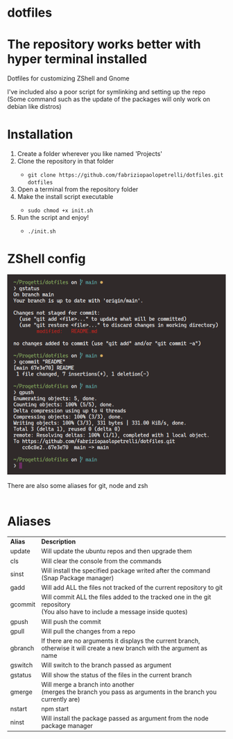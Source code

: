 # dotfiles

# The repository works better with hyper terminal installed

Dotfiles for customizing ZShell and Gnome

I've included also a poor script for symlinking and setting up the repo <br>(Some command such as the update of the packages will only work on debian like distros)

# Installation

<ol>
<li>Create a folder wherever you like named 'Projects'</li>
<li>Clone the repository in that folder</li>
<ul><li><code>git clone https://github.com/fabriziopaolopetrelli/dotfiles.git dotfiles</code></li></ul>
<li>Open a terminal from the repository folder</li>
<li>Make the install script executable</li>
<ul><li><code>sudo chmod +x init.sh</code></li></ul>
<li>Run the script and enjoy!</li>
<ul><li><code>./init.sh</code></li></ul>
</ol>

# ZShell config

<p>
<img src='ZShell.png' >
</p>
<div>There are also some aliases for git, node and zsh</div><br>

# Aliases

<table>
  <tr>
    <td><b>Alias</b></td>
    <td><b>Description</b></td>
  </tr>  
<tr>
  <td>update</td>
  <td>Will update the ubuntu repos and then upgrade them</td>
</tr>
<tr>
  <td>cls</td>
  <td>Will clear the console from the commands</td>
</tr>
<tr>
  <td>sinst</td>
  <td>Will install the specified package writed after the command <br>(Snap Package manager)</td>
</tr>
<tr>
  <td>gadd</td>
  <td>Will add ALL the files not tracked of the current repository to git</td>
</tr>
<tr>
  <td>gcommit</td>
  <td>Will commit ALL the files added to the tracked one in the git repository <br>(You also have to include a message inside quotes)</td>
</tr>
<tr>
  <td>gpush</td>
  <td>Will push the commit</td>
</tr>
<tr>
  <td>gpull</td>
  <td>Will pull the changes from a repo</td>
</tr>
<tr>
  <td>gbranch</td>
  <td>If there are no arguments it displays the current branch, otherwise it will create a new branch with the argument as name</td>
</tr>
<tr>
  <td>gswitch</td>
  <td>Will switch to the branch passed as argument</td>
</tr>
<tr>
  <td>gstatus</td>
  <td>Will show the status of the files in the current branch</td>
</tr>
<tr>
  <td>gmerge</td>
  <td>Will merge a branch into another <br>(merges the branch you pass as arguments in the branch you currently are)</td>
</tr>
<tr>
  <td>nstart</td>
  <td>npm start</td>
</tr>
<tr>
  <td>ninst</td>
  <td>Will install the package passed as argument from the node package manager</td>
</tr>
</table>
